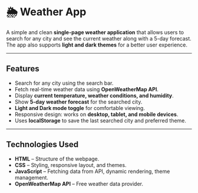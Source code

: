 # 🌦️ Weather App

A simple and clean **single-page weather application** that allows users to search for any city and see the current weather along with a 5-day forecast. The app also supports **light and dark themes** for a better user experience.

---

## Features

- Search for any city using the search bar.
- Fetch real-time weather data using **OpenWeatherMap API**.
- Display **current temperature, weather conditions, and humidity**.
- Show **5-day weather forecast** for the searched city.
- **Light and Dark mode toggle** for comfortable viewing.
- Responsive design: works on **desktop, tablet, and mobile devices**.
- Uses **localStorage** to save the last searched city and preferred theme.

---

## Technologies Used

- **HTML** – Structure of the webpage.
- **CSS** – Styling, responsive layout, and themes.
- **JavaScript** – Fetching data from API, dynamic rendering, theme management.
- **OpenWeatherMap API** – Free weather data provider.


